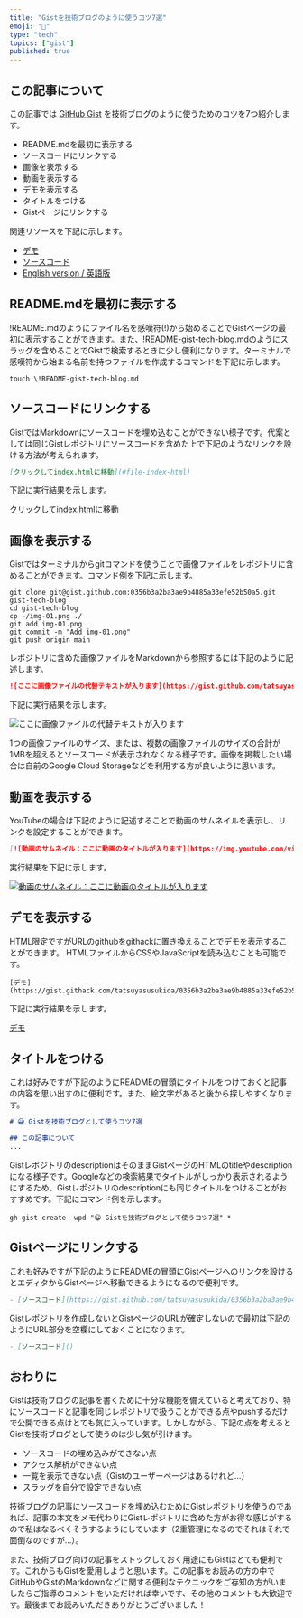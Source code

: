 ```yaml
---
title: "Gistを技術ブログのように使うコツ7選"
emoji: "🎥"
type: "tech"
topics: ["gist"]
published: true
---
```


## この記事について

この記事では [GitHub Gist](https://gist.github.com/) を技術ブログのように使うためのコツを7つ紹介します。

- README.mdを最初に表示する
- ソースコードにリンクする
- 画像を表示する
- 動画を表示する
- デモを表示する
- タイトルをつける
- Gistページにリンクする

関連リソースを下記に示します。

- [デモ](https://gist.github.com/tatsuyasusukida/0356b3a2ba3ae9b4885a33efe52b50a5)
- [ソースコード](https://gist.github.com/tatsuyasusukida/0356b3a2ba3ae9b4885a33efe52b50a5#file-index-html)
- [English version / 英語版](https://gist.github.com/tatsuyasusukida/0356b3a2ba3ae9b4885a33efe52b50a5)



## README.mdを最初に表示する

!README.mdのようにファイル名を感嘆符(!)から始めることでGistページの最初に表示することができます。また、!README-gist-tech-blog.mdのようにスラッグを含めることでGistで検索するときに少し便利になります。ターミナルで感嘆符から始まる名前を持つファイルを作成するコマンドを下記に示します。

```shell
touch \!README-gist-tech-blog.md
```



## ソースコードにリンクする

GistではMarkdownにソースコードを埋め込むことができない様子です。代案としては同じGistレポジトリにソースコードを含めた上で下記のようなリンクを設ける方法が考えられます。

```md
[クリックしてindex.htmlに移動](#file-index-html)
```

下記に実行結果を示します。

[クリックしてindex.htmlに移動](https://gist.github.com/tatsuyasusukida/0356b3a2ba3ae9b4885a33efe52b50a5#file-index-html)



## 画像を表示する

Gistではターミナルからgitコマンドを使うことで画像ファイルをレポジトリに含めることができます。コマンド例を下記に示します。

```
git clone git@gist.github.com:0356b3a2ba3ae9b4885a33efe52b50a5.git gist-tech-blog
cd gist-tech-blog
cp ~/img-01.png ./
git add img-01.png
git commit -m "Add img-01.png"
git push origin main
```

レポジトリに含めた画像ファイルをMarkdownから参照するには下記のように記述します。

```md
![ここに画像ファイルの代替テキストが入ります](https://gist.github.com/tatsuyasusukida/0356b3a2ba3ae9b4885a33efe52b50a5/raw/img-01.png)
```

下記に実行結果を示します。

![ここに画像ファイルの代替テキストが入ります](https://gist.github.com/tatsuyasusukida/0356b3a2ba3ae9b4885a33efe52b50a5/raw/img-01.png)

1つの画像ファイルのサイズ、または、複数の画像ファイルのサイズの合計が1MBを超えるとソースコードが表示されなくなる様子です。画像を掲載したい場合は自前のGoogle Cloud Storageなどを利用する方が良いように思います。



## 動画を表示する

YouTubeの場合は下記のように記述することで動画のサムネイルを表示し、リンクを設定することができます。

```md
[![動画のサムネイル：ここに動画のタイトルが入ります](https://img.youtube.com/vi/GPINZB8ENUQ/0.jpg)](https://www.youtube.com/watch?v=GPINZB8ENUQ)
```

実行結果を下記に示します。

[![動画のサムネイル：ここに動画のタイトルが入ります](https://img.youtube.com/vi/GPINZB8ENUQ/0.jpg)](https://www.youtube.com/watch?v=GPINZB8ENUQ)



## デモを表示する

HTML限定ですがURLのgithubをgithackに置き換えることでデモを表示することができます。
HTMLファイルからCSSやJavaScriptを読み込むことも可能です。

```
[デモ](https://gist.githack.com/tatsuyasusukida/0356b3a2ba3ae9b4885a33efe52b50a5/raw/index.html)
```

下記に実行結果を示します。

[デモ](https://gist.githack.com/tatsuyasusukida/0356b3a2ba3ae9b4885a33efe52b50a5/raw/index.html)



## タイトルをつける

これは好みですが下記のようにREADMEの冒頭にタイトルをつけておくと記事の内容を思い出すのに便利です。また、絵文字があると後から探しやすくなります。

```md
# 😀 Gistを技術ブログとして使うコツ7選

## この記事について
...
```

GistレポジトリのdescriptionはそのままGistページのHTMLのtitleやdescriptionになる様子です。Googleなどの検索結果でタイトルがしっかり表示されるようにするため、Gistレポジトリのdescriptionにも同じタイトルをつけることがおすすめです。下記にコマンド例を示します。

```
gh gist create -wpd "😀 Gistを技術ブログとして使うコツ7選" *
```


## Gistページにリンクする

これも好みですが下記のようにREADMEの冒頭にGistページへのリンクを設けるとエディタからGistページへ移動できるようになるので便利です。

```md
- [ソースコード](https://gist.github.com/tatsuyasusukida/0356b3a2ba3ae9b4885a33efe52b50a5#file-index-html)
```

Gistレポジトリを作成しないとGistページのURLが確定しないので最初は下記のようにURL部分を空欄にしておくことになります。

```md
- [ソースコード]()
```



## おわりに

Gistは技術ブログの記事を書くために十分な機能を備えていると考えており、特にソースコードと記事を同じレポジトリで扱うことができる点やpushするだけで公開できる点はとても気に入っています。しかしながら、下記の点を考えるとGistを技術ブログとして使うのは少し気が引けます。

- ソースコードの埋め込みができない点
- アクセス解析ができない点
- 一覧を表示できない点（Gistのユーザーページはあるけれど...）
- スラッグを自分で設定できない点

技術ブログの記事にソースコードを埋め込むためにGistレポジトリを使うのであれば、記事の本文をメモ代わりにGistレポジトリに含めた方がお得な感じがするので私はなるべくそうするようにしています（2重管理になるのでそれはそれで面倒なのですが...）。

また、技術ブログ向けの記事をストックしておく用途にもGistはとても便利です。これからもGistを愛用しようと思います。この記事をお読みの方の中でGitHubやGistのMarkdownなどに関する便利なテクニックをご存知の方がいましたらご指導のコメントをいただければ幸いです、その他のコメントも大歓迎です。最後までお読みいただきありがとうございました！
